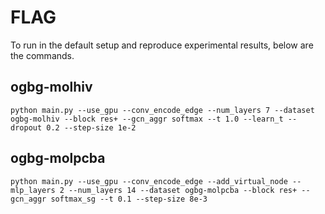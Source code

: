 # FLAG

To run in the default setup and reproduce experimental results, below are the commands.

## ogbg-molhiv

	python main.py --use_gpu --conv_encode_edge --num_layers 7 --dataset ogbg-molhiv --block res+ --gcn_aggr softmax --t 1.0 --learn_t --dropout 0.2 --step-size 1e-2
	
## ogbg-molpcba

	python main.py --use_gpu --conv_encode_edge --add_virtual_node --mlp_layers 2 --num_layers 14 --dataset ogbg-molpcba --block res+ --gcn_aggr softmax_sg --t 0.1 --step-size 8e-3


